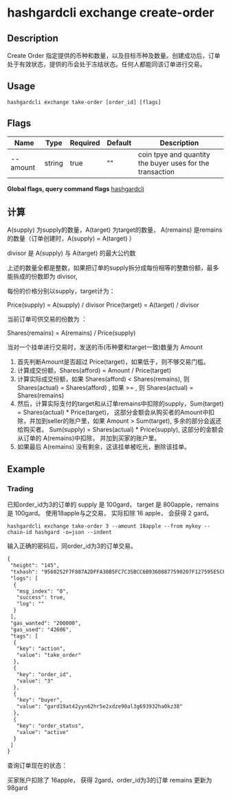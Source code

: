# hashgardcli exchange create-order

## Description

Create Order  指定提供的币种和数量，以及目标币种及数量。创建成功后，订单处于有效状态，提供的币会处于冻结状态。任何人都能同该订单进行交易。

## Usage

```
hashgardcli exchange take-order [order_id] [flags]
```

## Flags

| Name      | Type                 | Required                  | Default                     | Description           |
| --------------- | -------------------------- | ------------- | ---------------- | ------------------------------ |
| --amount     | string | true| "" | coin tpye and quantity the buyer uses for the transaction|                |
**Global flags, query command flags** [hashgardcli](../README.md)

## 计算

A(supply) 为supply的数量，A(target) 为target的数量， A(remains) 是remains的数量（订单创建时，A(supply) = A(target) ）

divisor 是 A(supply) 与 A(target) 的最大公约数

上述的数量全都是整数，如果把订单的supply拆分成每份相等的整数份额，最多能拆成的份数即为 divisor,

每份的价格分别以supply，target计为：

Price(supply) = A(supply) / divisor
Price(target) = A(target) / divisor

当前订单可供交易的份数为 ：

Shares(remains) = A(remains) / Price(supply)


当对一个挂单进行交易时，发送的币(币种要和target一致)数量为 Amount

1. 首先判断Amount是否超过 Price(target)，如果低于，则不够交易门槛。
2. 计算成交份额，Shares(afford) = Amount / Price(target)
3. 计算实际成交份额，如果 Shares(afford) < Shares(remains), 则 Shares(actual) = Shares(afford) , 如果 >= , 则 Shares(actual) = Shares(remains)
4. 然后，计算实际支付的target和从订单remains中扣除的supply，Sum(target) = Shares(actual) * Price(target)，
这部分金额会从购买者的Amount中扣除，并加到seller的账户里，如果 Amount > Sum(target), 多余的部分会返还给购买者。
Sum(supply) = Shares(actual) * Price(supply), 这部分的金额会从订单的 A(remains)中扣除， 并加到买家的账户里。
5. 如果最后 A(remains) 没有剩余，这该挂单被吃光，删除该挂单。


## Example

### Trading

已知order_id为3的订单的 supply 是 100gard， target 是 800apple，remains 是 100gard。
使用18apple与之交易， 实际扣除 16 apple， 会获得 2 gard。

```shell
hashgardcli exchange take-order 3 --amount 18apple --from mykey --chain-id hashgard -o=json --indent
```

输入正确的密码后，同order_id为3的订单交易。

```txt
{
 "height": "145",
 "txhash": "9560252F7F887A2DFFA30B5FC7C35BCC6B93608877590207F127595E5CFE7897",
 "logs": [
  {
   "msg_index": "0",
   "success": true,
   "log": ""
  }
 ],
 "gas_wanted": "200000",
 "gas_used": "42606",
 "tags": [
  {
   "key": "action",
   "value": "take_order"
  },
  {
   "key": "order_id",
   "value": "3"
  },
  {
   "key": "buyer",
   "value": "gard19at42yyn62hr5e2xdze90al3g693932ha0kz38"
  },
  {
   "key": "order_status",
   "value": "active"
  }
 ]
}
```

查询订单现在的状态：

买家账户扣除了 16apple， 获得 2gard，order_id为3的订单 remains 更新为 98gard
